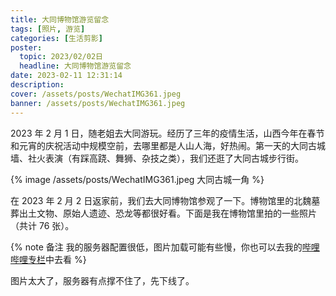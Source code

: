 ```yaml
---
title: 大同博物馆游览留念
tags: [照片, 游览]
categories: [生活剪影]
poster:
  topic: 2023/02/02日
  headline: 大同博物馆游览留念
date: 2023-02-11 12:31:14
description:
cover: /assets/posts/WechatIMG361.jpeg
banner: /assets/posts/WechatIMG361.jpeg
---
```


2023 年 2 月 1 日，随老姐去大同游玩。经历了三年的疫情生活，山西今年在春节和元宵的庆祝活动中规模空前，去哪里都是人山人海，好热闹。第一天的大同古城墙、社火表演（有踩高跷、舞狮、杂技之类），我们还逛了大同古城步行街。

{% image /assets/posts/WechatIMG361.jpeg 大同古城一角 %}

在 2023 年 2 月 2 日返家前，我们去大同博物馆参观了一下。博物馆里的北魏墓葬出土文物、原始人遗迹、恐龙等都很好看。下面是我在博物馆里拍的一些照片（共计 76 张）。

{% note 备注 我的服务器配置很低，图片加载可能有些慢，你也可以去我的[哔哩哔哩专栏](https://www.bilibili.com/read/cv21761283)中去看 %}

图片太大了，服务器有点撑不住了，先下线了。

<!--
{% image /assets/posts/大同博物馆/P1000370.JPG  %}
{% image /assets/posts/大同博物馆/P1000371.JPG  %}
{% image /assets/posts/大同博物馆/P1000372.JPG  %}
{% image /assets/posts/大同博物馆/P1000373.JPG  %}
{% image /assets/posts/大同博物馆/P1000374.JPG  %}
{% image /assets/posts/大同博物馆/P1000375.JPG  %}
{% image /assets/posts/大同博物馆/P1000376.JPG  %}
{% image /assets/posts/大同博物馆/P1000377.JPG  %}
{% image /assets/posts/大同博物馆/P1000378.JPG  %}
{% image /assets/posts/大同博物馆/P1000379.JPG  %}

{% image /assets/posts/大同博物馆/P1000380.JPG  %}
{% image /assets/posts/大同博物馆/P1000381.JPG  %}
{% image /assets/posts/大同博物馆/P1000382.JPG  %}
{% image /assets/posts/大同博物馆/P1000383.JPG  %}
{% image /assets/posts/大同博物馆/P1000384.JPG  %}
{% image /assets/posts/大同博物馆/P1000385.JPG  %}
{% image /assets/posts/大同博物馆/P1000386.JPG  %}
{% image /assets/posts/大同博物馆/P1000387.JPG  %}
{% image /assets/posts/大同博物馆/P1000388.JPG  %}
{% image /assets/posts/大同博物馆/P1000389.JPG  %}

{% image /assets/posts/大同博物馆/P1000390.JPG  %}
{% image /assets/posts/大同博物馆/P1000391.JPG  %}
{% image /assets/posts/大同博物馆/P1000392.JPG  %}
{% image /assets/posts/大同博物馆/P1000393.JPG  %}
{% image /assets/posts/大同博物馆/P1000394.JPG  %}
{% image /assets/posts/大同博物馆/P1000395.JPG  %}
{% image /assets/posts/大同博物馆/P1000396.JPG  %}
{% image /assets/posts/大同博物馆/P1000397.JPG  %}
{% image /assets/posts/大同博物馆/P1000398.JPG  %}
{% image /assets/posts/大同博物馆/P1000399.JPG  %}

{% image /assets/posts/大同博物馆/P1000400.JPG  %}
{% image /assets/posts/大同博物馆/P1000401.JPG  %}
{% image /assets/posts/大同博物馆/P1000402.JPG  %}
{% image /assets/posts/大同博物馆/P1000403.JPG  %}
{% image /assets/posts/大同博物馆/P1000404.JPG  %}
{% image /assets/posts/大同博物馆/P1000405.JPG  %}
{% image /assets/posts/大同博物馆/P1000406.JPG  %}
{% image /assets/posts/大同博物馆/P1000407.JPG  %}
{% image /assets/posts/大同博物馆/P1000408.JPG  %}
{% image /assets/posts/大同博物馆/P1000409.JPG  %}

{% image /assets/posts/大同博物馆/P1000410.JPG  %}
{% image /assets/posts/大同博物馆/P1000411.JPG  %}
{% image /assets/posts/大同博物馆/P1000412.JPG  %}
{% image /assets/posts/大同博物馆/P1000413.JPG  %}
{% image /assets/posts/大同博物馆/P1000414.JPG  %}
{% image /assets/posts/大同博物馆/P1000415.JPG  %}
{% image /assets/posts/大同博物馆/P1000416.JPG  %}
{% image /assets/posts/大同博物馆/P1000417.JPG  %}
{% image /assets/posts/大同博物馆/P1000418.JPG  %}
{% image /assets/posts/大同博物馆/P1000419.JPG  %}

{% image /assets/posts/大同博物馆/P1000420.JPG  %}
{% image /assets/posts/大同博物馆/P1000421.JPG  %}
{% image /assets/posts/大同博物馆/P1000422.JPG  %}
{% image /assets/posts/大同博物馆/P1000423.JPG  %}
{% image /assets/posts/大同博物馆/P1000424.JPG  %}
{% image /assets/posts/大同博物馆/P1000425.JPG  %}
{% image /assets/posts/大同博物馆/P1000426.JPG  %}
{% image /assets/posts/大同博物馆/P1000427.JPG  %}
{% image /assets/posts/大同博物馆/P1000428.JPG  %}
{% image /assets/posts/大同博物馆/P1000429.JPG  %}

{% image /assets/posts/大同博物馆/P1000430.JPG  %}
{% image /assets/posts/大同博物馆/P1000431.JPG  %}
{% image /assets/posts/大同博物馆/P1000432.JPG  %}
{% image /assets/posts/大同博物馆/P1000433.JPG  %}
{% image /assets/posts/大同博物馆/P1000434.JPG  %}
{% image /assets/posts/大同博物馆/P1000435.JPG  %}
{% image /assets/posts/大同博物馆/P1000436.JPG  %}
{% image /assets/posts/大同博物馆/P1000437.JPG  %}
{% image /assets/posts/大同博物馆/P1000438.JPG  %}
{% image /assets/posts/大同博物馆/P1000439.JPG  %}

{% image /assets/posts/大同博物馆/P1000440.JPG  %}
{% image /assets/posts/大同博物馆/P1000441.JPG  %}
{% image /assets/posts/大同博物馆/P1000442.JPG  %}
{% image /assets/posts/大同博物馆/P1000443.JPG  %}
{% image /assets/posts/大同博物馆/P1000444.JPG  %}
{% image /assets/posts/大同博物馆/P1000445.JPG  %}
{% image /assets/posts/大同博物馆/P1000446.JPG  %} -->
